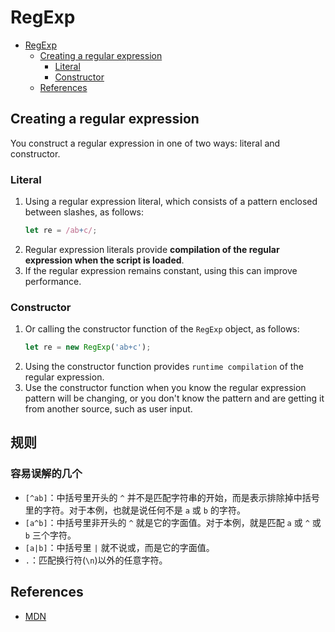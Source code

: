 # RegExp


<!-- TOC -->

- [RegExp](#regexp)
    - [Creating a regular expression](#creating-a-regular-expression)
        - [Literal](#literal)
        - [Constructor](#constructor)
    - [References](#references)

<!-- /TOC -->


## Creating a regular expression
You construct a regular expression in one of two ways: literal and constructor.

### Literal
1. Using a regular expression literal, which consists of a pattern enclosed between slashes, as follows:
    ```js
    let re = /ab+c/;
    ```
2. Regular expression literals provide **compilation of the regular expression when the script is loaded**. 
3. If the regular expression remains constant, using this can improve performance.

### Constructor
1. Or calling the constructor function of the `RegExp` object, as follows:
    ```js
    let re = new RegExp('ab+c');
    ```
2. Using the constructor function provides `runtime compilation` of the regular expression. 
3. Use the constructor function when you know the regular expression pattern will be changing, or you don't know the pattern and are getting it from another source, such as user input.


## 规则
### 容易误解的几个
* `[^ab]`：中括号里开头的 `^` 并不是匹配字符串的开始，而是表示排除掉中括号里的字符。对于本例，也就是说任何不是 `a` 或 `b` 的字符。
* `[a^b]`：中括号里非开头的 `^` 就是它的字面值。对于本例，就是匹配 `a` 或 `^` 或 `b` 三个字符。
* `[a|b]`：中括号里 `|` 就不说或，而是它的字面值。
* `.`：匹配换行符(`\n`)以外的任意字符。


## References
* [MDN](https://developer.mozilla.org/en-US/docs/Web/JavaScript/Guide/Regular_Expressions)